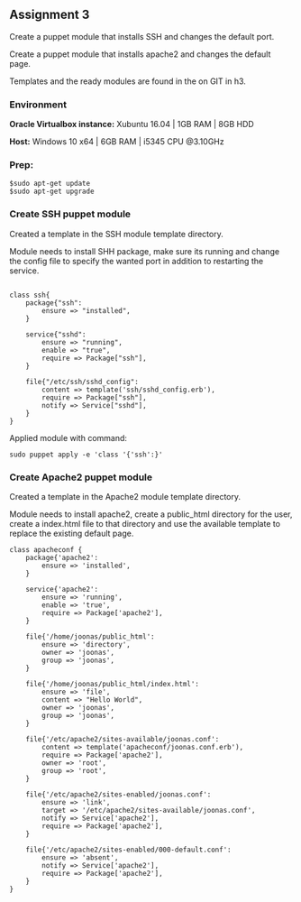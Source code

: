 ## Assignment 3

Create a puppet module that installs  SSH and changes the default port.

Create a puppet module that installs apache2 and changes the default page.

Templates and the ready modules are found in the on GIT in h3.

### Environment
**Oracle Virtualbox instance:** Xubuntu 16.04 | 1GB RAM | 8GB  HDD

**Host:** Windows 10 x64 | 6GB RAM | i5345 CPU @3.10GHz

### Prep:
    $sudo apt-get update
    $sudo apt-get upgrade

### Create SSH puppet module

Created a template in the SSH module template directory.

Module needs to install SHH package, make sure its running and change the config file to specify the wanted port in addition to restarting the service.

```

class ssh{	
	package{"ssh":
		ensure => "installed",
	}
	
	service{"sshd":
		ensure => "running",
		enable => "true",
		require => Package["ssh"],
	}
	
	file{"/etc/ssh/sshd_config":
		content => template('ssh/sshd_config.erb'),
		require => Package["ssh"],
		notify => Service["sshd"],
	}
}
```

Applied module with command:
      
    sudo puppet apply -e 'class '{'ssh':}'
    
### Create Apache2 puppet module

Created a template in the Apache2 module template directory.

Module needs to install apache2, create a public_html directory for the user, create a index.html file to that directory and use the available template to replace the existing default page.

```
class apacheconf {
	package{'apache2':
		ensure => 'installed',
	}

	service{'apache2':
		ensure => 'running',
		enable => 'true',
		require => Package['apache2'],
	}
	
	file{'/home/joonas/public_html':
		ensure => 'directory',
		owner => 'joonas',
		group => 'joonas',
	}
	
	file{'/home/joonas/public_html/index.html':
		ensure => 'file',
		content => "Hello World",
		owner => 'joonas',
		group => 'joonas',
	}

	file{'/etc/apache2/sites-available/joonas.conf':
		content => template('apacheconf/joonas.conf.erb'),
		require => Package['apache2'],
		owner => 'root',
		group => 'root',
	}
	
	file{'/etc/apache2/sites-enabled/joonas.conf':
		ensure => 'link',
		target => '/etc/apache2/sites-available/joonas.conf',
		notify => Service['apache2'],
		require => Package['apache2'],
	}
	
	file{'/etc/apache2/sites-enabled/000-default.conf':
		ensure => 'absent',
		notify => Service['apache2'],
		require => Package['apache2'],
	}
}
```
